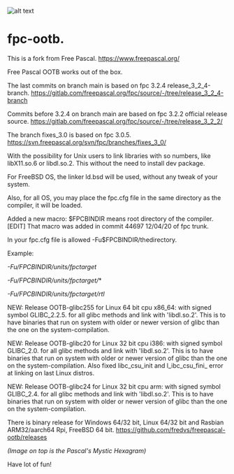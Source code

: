 ![alt text](https://github.com/fredvs/attach/assets/3421249/62c44816-12e3-46b8-91b5-bc75bf32623a) 


# fpc-ootb.

This is a fork from Free Pascal. https://www.freepascal.org/

Free Pascal OOTB works out of the box.

The last commits on branch main is based on fpc 3.2.4 release_3_2_4-branch.
https://gitlab.com/freepascal.org/fpc/source/-/tree/release_3_2_4-branch
 
Commits before 3.2.4 on branch main are based on fpc 3.2.2 official release source.
https://gitlab.com/freepascal.org/fpc/source/-/tree/release_3_2_2/

The branch fixes_3.0 is based on fpc 3.0.5.
https://svn.freepascal.org/svn/fpc/branches/fixes_3_0/

With the possibility for Unix users to link libraries with so numbers,
like libX11.so.6 or libdl.so.2.
This without the need to install dev package.

For FreeBSD OS, the linker ld.bsd will be used, without any tweak of
your system.

Also, for all OS, you may place the fpc.cfg file in the same directory
as the compiler, it will be loaded.

Added a new macro: \$FPCBINDIR means root directory of the compiler.
\[EDIT\] That macro was added in commit 44697 12/04/20 of fpc trunk.

In your fpc.cfg file is allowed -Fu\$FPCBINDIR/thedirectory.

Example:

*-Fu/$FPCBINDIR/units/$fpctarget*

*-Fu/$FPCBINDIR/units/$fpctarget/**

*-Fu/$FPCBINDIR/units/$fpctarget/rtl*

NEW: Release OOTB-glibc255 for Linux 64 bit cpu x86_64: with signed symbol
GLIBC_2.2.5. for all glibc methods and link with \'libdl.so.2\'. This is
to have binaries that run on system with older or newer version of glibc
than the one on the system-compilation.

NEW: Release OOTB-glibc20 for Linux 32 bit cpu i386: with signed symbol
GLIBC_2.0. for all glibc methods and link with \'libdl.so.2\'. This is
to have binaries that run on system with older or newer version of glibc
than the one on the system-compilation. Also fixed libc_csu_init and
l_ibc_csu_fini\_ error at linking on last Linux distros.

NEW: Release OOTB-glibc24 for Linux 32 bit cpu arm: with signed symbol
GLIBC_2.4. for all glibc methods and link with \'libdl.so.2\'. This is
to have binaries that run on system with older or newer version of glibc
than the one on the system-compilation. 

There is binary release for Windows 64/32 bit, Linux 64/32 bit and
Rasbian ARM32/aarch64 Rpi, FreeBSD 64 bit.
https://github.com/fredvs/freepascal-ootb/releases

*(Image on top is the Pascal's Mystic Hexagram)*

Have lot of fun!
